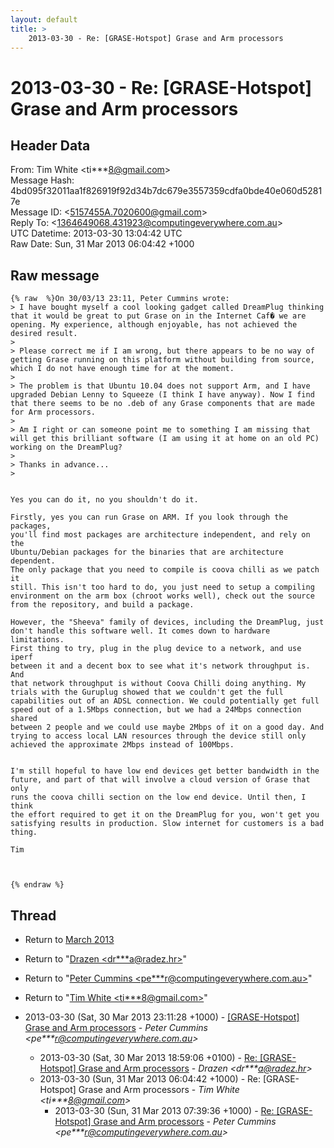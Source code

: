 ```yaml
---
layout: default
title: >
    2013-03-30 - Re: [GRASE-Hotspot] Grase and Arm processors
---
```


# 2013-03-30 - Re: [GRASE-Hotspot] Grase and Arm processors

## Header Data

From: Tim White \<ti***8@gmail.com\><br>
Message Hash: 4bd095f32011aa1f826919f92d34b7dc679e3557359cdfa0bde40e060d52817e<br>
Message ID: \<5157455A.7020600@gmail.com\><br>
Reply To: \<1364649068.431923@computingeverywhere.com.au\><br>
UTC Datetime: 2013-03-30 13:04:42 UTC<br>
Raw Date: Sun, 31 Mar 2013 06:04:42 +1000<br>

## Raw message

```
{% raw  %}On 30/03/13 23:11, Peter Cummins wrote:
> I have bought myself a cool looking gadget called DreamPlug thinking that it would be great to put Grase on in the Internet Caf� we are opening. My experience, although enjoyable, has not achieved the desired result.
>
> Please correct me if I am wrong, but there appears to be no way of getting Grase running on this platform without building from source, which I do not have enough time for at the moment.
>
> The problem is that Ubuntu 10.04 does not support Arm, and I have upgraded Debian Lenny to Squeeze (I think I have anyway). Now I find that there seems to be no .deb of any Grase components that are made for Arm processors.
>
> Am I right or can someone point me to something I am missing that will get this brilliant software (I am using it at home on an old PC) working on the DreamPlug?
>
> Thanks in advance...
>


Yes you can do it, no you shouldn't do it.

Firstly, yes you can run Grase on ARM. If you look through the packages, 
you'll find most packages are architecture independent, and rely on the 
Ubuntu/Debian packages for the binaries that are architecture dependent. 
The only package that you need to compile is coova chilli as we patch it 
still. This isn't too hard to do, you just need to setup a compiling 
environment on the arm box (chroot works well), check out the source 
from the repository, and build a package.

However, the "Sheeva" family of devices, including the DreamPlug, just 
don't handle this software well. It comes down to hardware limitations. 
First thing to try, plug in the plug device to a network, and use iperf 
between it and a decent box to see what it's network throughput is. And 
that network throughput is without Coova Chilli doing anything. My 
trials with the Guruplug showed that we couldn't get the full 
capabilities out of an ADSL connection. We could potentially get full 
speed out of a 1.5Mbps connection, but we had a 24Mbps connection shared 
between 2 people and we could use maybe 2Mbps of it on a good day. And 
trying to access local LAN resources through the device still only 
achieved the approximate 2Mbps instead of 100Mbps.


I'm still hopeful to have low end devices get better bandwidth in the 
future, and part of that will involve a cloud version of Grase that only 
runs the coova chilli section on the low end device. Until then, I think 
the effort required to get it on the DreamPlug for you, won't get you 
satisfying results in production. Slow internet for customers is a bad 
thing.

Tim



{% endraw %}
```

## Thread

+ Return to [March 2013](/archive/2013/03)

+ Return to "[Drazen <dr***a<span>@</span>radez.hr>](/authors/dr___a_at_radez_hr)"
+ Return to "[Peter Cummins <pe***r<span>@</span>computingeverywhere.com.au>](/authors/pe___r_at_computingeverywhere_com_au)"
+ Return to "[Tim White <ti***8<span>@</span>gmail.com>](/authors/ti___8_at_gmail_com)"

+ 2013-03-30 (Sat, 30 Mar 2013 23:11:28 +1000) - [[GRASE-Hotspot] Grase and Arm processors](/archive/2013/03/b2b3b31e772ab84fda7408e41421b3970936e4552248465bd80ca334b81676a1) - _Peter Cummins \<pe***r@computingeverywhere.com.au\>_
  + 2013-03-30 (Sat, 30 Mar 2013 18:59:06 +0100) - [Re: [GRASE-Hotspot] Grase and Arm processors](/archive/2013/03/8ca171640ae3b49f9c6b8e9fd4953e66c6866ddd8384122212133351393d2a8b) - _Drazen \<dr***a@radez.hr\>_
  + 2013-03-30 (Sun, 31 Mar 2013 06:04:42 +1000) - Re: [GRASE-Hotspot] Grase and Arm processors - _Tim White \<ti***8@gmail.com\>_
    + 2013-03-30 (Sun, 31 Mar 2013 07:39:36 +1000) - [Re: [GRASE-Hotspot] Grase and Arm processors](/archive/2013/03/8dc82e5092ceaab684b690482d67a1f7c22433adac52c50d5525f6239afb4e68) - _Peter Cummins \<pe***r@computingeverywhere.com.au\>_

